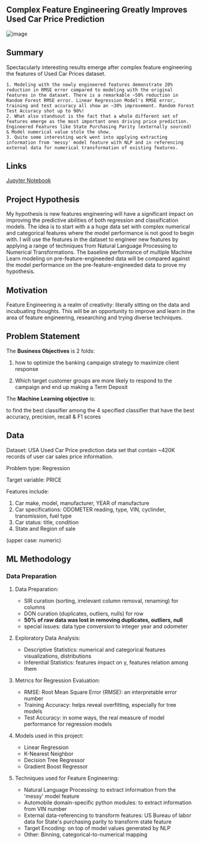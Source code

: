 ## Complex Feature Engineering Greatly Improves Used Car Price Prediction

![image]([https://github.com/7ksravan/BerkAI/blob/main/images/17%20term%20deposit.jpg](https://github.com/7ksravan/BerkAI/blob/main/images/capimage.jpg))

## Summary

Spectacularly interesting results emerge after complex feature engineering the features of Used Car Prices dataset.

    1. Modeling with the newly engineered features demonstrate 20% reduction in RMSE error compared to modeling with the original features in the dataset. There is a remarkable ~50% reduction in Random Forest RMSE error. Linear Regression Model's RMSE error, training and test accuracy all show an ~30% improvement. Random Forest Test Accuracy shot up to 90%!
    2. What also standsout is the fact that a whole different set of features emerge as the most important ones driving price prediction. Engineered Features like State Purchasing Parity (externally sourced) & Model numerical value stole the show.
    3. Quite some interesting work went into applying extracting information from 'messy' model feature with NLP and in referencing external data for numerical transformation of existing features.
    
## Links
[Jupyter Notebook](https://github.com/7ksravan/BerkAI/blob/main/BerkAI_Customer_information_predicts_bank_marketing_success.ipynb)

## Project Hypothesis

My hypothesis is new features engineering will have a significant impact on improving the predictive abilities of both regression and classification models. The idea is to start with a a huge data set with complex numerical and categorical features where the model performance is not good to begin with. I will use the features in the dataset to engineer new features by applying a range of techniques from Natural Language Processing to Numerical Transformations. The baseline performance of multiple Machine Learn modeling on pre-feature-engineeded data will be compared against the model performance on the pre-feature-engineeded data to prove my hypothesis. 

## Motivation

Feature Engineering is a realm of creativity: literally sitting on the data and incubuating thoughts. This will be an opportunity to improve and learn in the area of feature engineering, researching and trying diverse techniques.

## Problem Statement

The **Business Objectives** is 2 folds:

1) how to optimize the banking campaign strategy to maximize client response
   
2) Which target customer groups are more likely to respond to the campaign and end up making a Term Deposit

The **Machine Learning objective** is:

to find the best classifier among the 4 specified classifier that have the best accuracy, precision, recall & F1 scores 

## Data

Dataset: USA Used Car Price prediction data set that contain ~420K records of user car sales price information.

Problem type: Regression

Target variable: PRICE

Features include:
1. Car make, model, manufacturer, YEAR of manufacture
2. Car specifications: ODOMETER reading, type, VIN, cyclinder, transmission, fuel type
3. Car status: title, condition
4. State and Region of sale

(upper case: numeric)

## ML Methodology

### Data Preparation

 1. Data Preparation:
    * SIR curation (sorting, irrelevant column removal, renaming) for columns
    * DON curation (duplicates, outliers, nulls) for row
    * **50% of raw data was lost in removing duplicates, outliers, null**
    * special issues: data type conversion to integer year and odometer

2. Exploratory Data Analysis:
    * Descriptive Statistics: numerical and categorical features visualizations, distributions
    * Inferential Statistics: features impact on y, features relation among them

3. Metrics for Regression Evaluation:
   *  RMSE: Root Mean Square Error (RMSE): an interpretable error number
   *  Training Accuracy: helps reveal overfitting, especially for tree models
   *  Test Accuracy: in some ways, the real measure of model performance for regression models
  
4. Models used in this project:
     * Linear Regression
     * K-Nearest Neighbor
     * Decision Tree Regressor
     * Gradient Boost Regressor
5. Techniques used for Feature Engineering:
     * Natural Language Processing: to extract information from the 'messy' model feature
     * Automobile domain-specific python modules: to extract information from VIN number
     * External data-referencing to transform features: US Bureau of labor data for State's purchasing parity to transform state feature
     * Target Encoding: on top of model values generated by NLP
     * Other: Binning, categorical-to-numerical mapping

